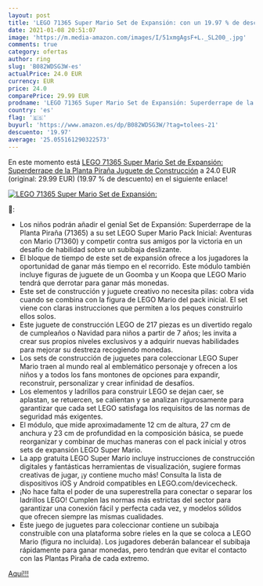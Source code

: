 ```yaml
---
layout: post
title: 'LEGO 71365 Super Mario Set de Expansión: con un 19.97 % de descuento'
date: 2021-01-08 20:51:07
image: 'https://m.media-amazon.com/images/I/51xmgAgsF+L._SL200_.jpg'
comments: true
category: ofertas
author: ring
slug: 'B082WDSG3W-es'
actualPrice: 24.0 EUR
currency: EUR
price: 24.0
comparePrice: 29.99 EUR
prodname: 'LEGO 71365 Super Mario Set de Expansión: Superderrape de la Planta Piraña  Juguete de Construcción'
country: 'es'
flag: '🇪🇸'
buyurl: 'https://www.amazon.es/dp/B082WDSG3W/?tag=tolees-21'
descuento: '19.97'
average: '25.055161290322573'
---
```


En este momento está [LEGO 71365 Super Mario Set de Expansión: Superderrape de la Planta Piraña  Juguete de Construcción](https://www.amazon.es/dp/B082WDSG3W/?tag=tolees-21) a 24.0 EUR (original: 29.99 EUR) (19.97 %  de descuento) en el siguiente enlace!

[![LEGO 71365 Super Mario Set de Expansión:](https://m.media-amazon.com/images/I/51xmgAgsF+L._SL200_.jpg)](https://www.amazon.es/dp/B082WDSG3W/?tag=tolees-21)

🔎:

- Los niños podrán añadir el genial Set de Expansión: Superderrape de la Planta Piraña (71365) a su set LEGO Super Mario Pack Inicial: Aventuras con Mario (71360) y competir contra sus amigos por la victoria en un desafío de habilidad sobre un subibaja deslizante.
- El bloque de tiempo de este set de expansión ofrece a los jugadores la oportunidad de ganar más tiempo en el recorrido. Este módulo también incluye figuras de juguete de un Goomba y un Koopa que LEGO Mario tendrá que derrotar para ganar más monedas.
- Este set de construcción y juguete creativo no necesita pilas: cobra vida cuando se combina con la figura de LEGO Mario del pack inicial. El set viene con claras instrucciones que permiten a los peques construirlo ellos solos.
- Este juguete de construcción LEGO de 217 piezas es un divertido regalo de cumpleaños o Navidad para niños a partir de 7 años; les invita a crear sus propios niveles exclusivos y a adquirir nuevas habilidades para mejorar su destreza recogiendo monedas.
- Los sets de construcción de juguetes para coleccionar LEGO Super Mario traen al mundo real al emblemático personaje y ofrecen a los niños y a todos los fans montones de opciones para expandir, reconstruir, personalizar y crear infinidad de desafíos.
- Los elementos y ladrillos para construir LEGO se dejan caer, se aplastan, se retuercen, se calientan y se analizan rigurosamente para garantizar que cada set LEGO satisfaga los requisitos de las normas de seguridad más exigentes.
- El módulo, que mide aproximadamente 12 cm de altura, 27 cm de anchura y 23 cm de profundidad en la composición básica, se puede reorganizar y combinar de muchas maneras con el pack inicial y otros sets de expansión LEGO Super Mario.
- La app gratuita LEGO Super Mario incluye instrucciones de construcción digitales y fantásticas herramientas de visualización, sugiere formas creativas de jugar, ¡y contiene mucho más! Consulta la lista de dispositivos iOS y Android compatibles en LEGO.com/devicecheck.
- ¡No hace falta el poder de una superestrella para conectar o separar los ladrillos LEGO! Cumplen las normas más estrictas del sector para garantizar una conexión fácil y perfecta cada vez, y modelos sólidos que ofrecen siempre las mismas cualidades.
- Este juego de juguetes para coleccionar contiene un subibaja construible con una plataforma sobre rieles en la que se coloca a LEGO Mario (figura no incluida). Los jugadores deberán balancear el subibaja rápidamente para ganar monedas, pero tendrán que evitar el contacto con las Plantas Piraña de cada extremo.

[Aquí!!!](https://www.amazon.es/dp/B082WDSG3W/?tag=tolees-21)
